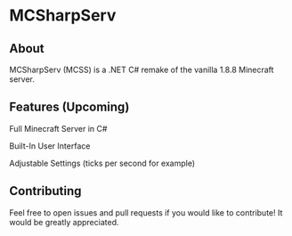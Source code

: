 # MCSharpServ
## About
MCSharpServ (MCSS) is a .NET C# remake of the vanilla 1.8.8 Minecraft server.

## Features (Upcoming)
Full Minecraft Server in C#

Built-In User Interface

Adjustable Settings (ticks per second for example)

## Contributing
Feel free to open issues and pull requests if you would like to contribute! It would be greatly appreciated.
